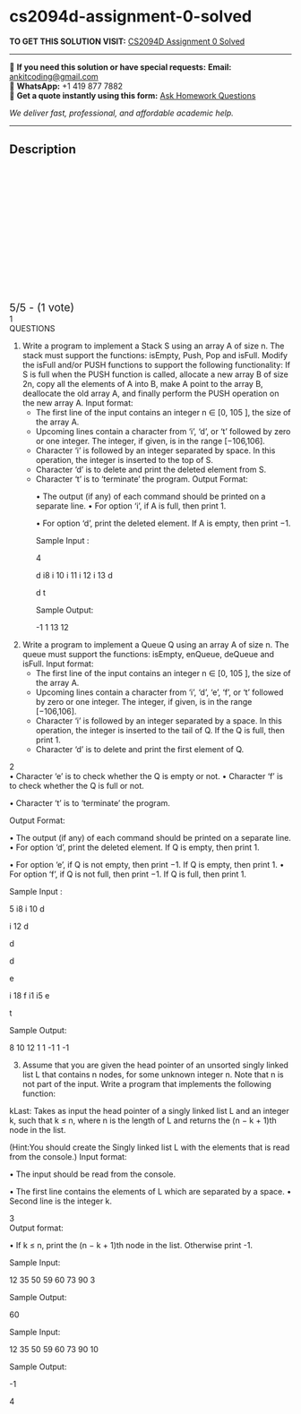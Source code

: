 # cs2094d-assignment-0-solved
**TO GET THIS SOLUTION VISIT:** [CS2094D Assignment 0 Solved](https://www.ankitcodinghub.com/product/cs2094d-assignment-0-solved/)


---

📩 **If you need this solution or have special requests:** **Email:** ankitcoding@gmail.com  
📱 **WhatsApp:** +1 419 877 7882  
📄 **Get a quote instantly using this form:** [Ask Homework Questions](https://www.ankitcodinghub.com/services/ask-homework-questions/)

*We deliver fast, professional, and affordable academic help.*

---

<h2>Description</h2>



<div class="kk-star-ratings kksr-auto kksr-align-center kksr-valign-top" data-payload="{&quot;align&quot;:&quot;center&quot;,&quot;id&quot;:&quot;95743&quot;,&quot;slug&quot;:&quot;default&quot;,&quot;valign&quot;:&quot;top&quot;,&quot;ignore&quot;:&quot;&quot;,&quot;reference&quot;:&quot;auto&quot;,&quot;class&quot;:&quot;&quot;,&quot;count&quot;:&quot;1&quot;,&quot;legendonly&quot;:&quot;&quot;,&quot;readonly&quot;:&quot;&quot;,&quot;score&quot;:&quot;5&quot;,&quot;starsonly&quot;:&quot;&quot;,&quot;best&quot;:&quot;5&quot;,&quot;gap&quot;:&quot;4&quot;,&quot;greet&quot;:&quot;Rate this product&quot;,&quot;legend&quot;:&quot;5\/5 - (1 vote)&quot;,&quot;size&quot;:&quot;24&quot;,&quot;title&quot;:&quot;CS2094D Assignment 0 Solved&quot;,&quot;width&quot;:&quot;138&quot;,&quot;_legend&quot;:&quot;{score}\/{best} - ({count} {votes})&quot;,&quot;font_factor&quot;:&quot;1.25&quot;}">

<div class="kksr-stars">

<div class="kksr-stars-inactive">
            <div class="kksr-star" data-star="1" style="padding-right: 4px">


<div class="kksr-icon" style="width: 24px; height: 24px;"></div>
        </div>
            <div class="kksr-star" data-star="2" style="padding-right: 4px">


<div class="kksr-icon" style="width: 24px; height: 24px;"></div>
        </div>
            <div class="kksr-star" data-star="3" style="padding-right: 4px">


<div class="kksr-icon" style="width: 24px; height: 24px;"></div>
        </div>
            <div class="kksr-star" data-star="4" style="padding-right: 4px">


<div class="kksr-icon" style="width: 24px; height: 24px;"></div>
        </div>
            <div class="kksr-star" data-star="5" style="padding-right: 4px">


<div class="kksr-icon" style="width: 24px; height: 24px;"></div>
        </div>
    </div>

<div class="kksr-stars-active" style="width: 138px;">
            <div class="kksr-star" style="padding-right: 4px">


<div class="kksr-icon" style="width: 24px; height: 24px;"></div>
        </div>
            <div class="kksr-star" style="padding-right: 4px">


<div class="kksr-icon" style="width: 24px; height: 24px;"></div>
        </div>
            <div class="kksr-star" style="padding-right: 4px">


<div class="kksr-icon" style="width: 24px; height: 24px;"></div>
        </div>
            <div class="kksr-star" style="padding-right: 4px">


<div class="kksr-icon" style="width: 24px; height: 24px;"></div>
        </div>
            <div class="kksr-star" style="padding-right: 4px">


<div class="kksr-icon" style="width: 24px; height: 24px;"></div>
        </div>
    </div>
</div>


<div class="kksr-legend" style="font-size: 19.2px;">
            5/5 - (1 vote)    </div>
    </div>
<div class="page" title="Page 1">
<div class="layoutArea"></div>
<div class="layoutArea">
<div class="column">
1

</div>
</div>
</div>
<div class="page" title="Page 2">
<div class="layoutArea">
<div class="column">
QUESTIONS

</div>
</div>
<div class="layoutArea">
<div class="column">
<ol>
<li>Write a program to implement a Stack S using an array A of size n. The stack must support the functions: isEmpty, Push, Pop and isFull. Modify the isFull and/or PUSH functions to support the following functionality: If S is full when the PUSH function is called, allocate a new array B of size 2n, copy all the elements of A into B, make A point to the array B, deallocate the old array A, and finally perform the PUSH operation on the new array A.
Input format:

<ul>
<li>The first line of the input contains an integer n ∈ [0, 105 ], the size of the array A.</li>
<li>Upcoming lines contain a character from ‘i’, ‘d’, or ‘t’ followed by zero or one integer. The
integer, if given, is in the range [−106,106].
</li>
<li>Character ‘i’ is followed by an integer separated by space. In this operation, the integer is
inserted to the top of S.
</li>
<li>Character ‘d’ is to delete and print the deleted element from S.</li>
<li>Character ‘t’ is to ‘terminate’ the program.
Output Format:

• The output (if any) of each command should be printed on a separate line. • For option ‘i’, if A is full, then print 1.

• For option ‘d’, print the deleted element. If A is empty, then print −1.

Sample Input :

4

d i8 i 10 i 11 i 12 i 13 d

d t

Sample Output:

-1 1 13 12
</li>
</ul>
</li>
<li>Write a program to implement a Queue Q using an array A of size n. The queue must support the functions: isEmpty, enQueue, deQueue and isFull.
Input format:

<ul>
<li>The first line of the input contains an integer n ∈ [0, 105 ], the size of the array A.</li>
<li>Upcoming lines contain a character from ‘i’, ‘d’, ‘e’, ‘f’, or ‘t’ followed by zero or one integer.
The integer, if given, is in the range [−106,106].
</li>
<li>Character ‘i’ is followed by an integer separated by a space. In this operation, the integer is
inserted to the tail of Q. If the Q is full, then print 1.
</li>
<li>Character ‘d’ is to delete and print the first element of Q.</li>
</ul>
</li>
</ol>
</div>
</div>
<div class="layoutArea">
<div class="column">
2

</div>
</div>
</div>
<div class="page" title="Page 3">
<div class="layoutArea">
<div class="column">
• Character ‘e’ is to check whether the Q is empty or not. • Character ‘f’ is to check whether the Q is full or not.

• Character ‘t’ is to ‘terminate’ the program.

Output Format:

• The output (if any) of each command should be printed on a separate line. • For option ‘d’, print the deleted element. If Q is empty, then print 1.

• For option ‘e’, if Q is not empty, then print −1. If Q is empty, then print 1. • For option ‘f’, if Q is not full, then print −1. If Q is full, then print 1.

Sample Input :

5 i8 i 10 d

i 12 d

d

d

e

i 18 f i1 i5 e

t

Sample Output:

8 10 12 1 1 -1 1 -1

3. Assume that you are given the head pointer of an unsorted singly linked list L that contains n nodes, for some unknown integer n. Note that n is not part of the input. Write a program that implements the following function:

kLast: Takes as input the head pointer of a singly linked list L and an integer k, such that k ≤ n, where n is the length of L and returns the (n − k + 1)th node in the list.

(Hint:You should create the Singly linked list L with the elements that is read from the console.) Input format:

• The input should be read from the console.

• The first line contains the elements of L which are separated by a space. • Second line is the integer k.

</div>
</div>
<div class="layoutArea">
<div class="column">
3

</div>
</div>
</div>
<div class="page" title="Page 4">
<div class="layoutArea">
<div class="column">
Output format:

• If k ≤ n, print the (n − k + 1)th node in the list. Otherwise print -1.

Sample Input:

12 35 50 59 60 73 90 3

Sample Output:

60

Sample Input:

12 35 50 59 60 73 90 10

Sample Output:

-1

</div>
</div>
<div class="layoutArea">
<div class="column">
4

</div>
</div>
</div>
